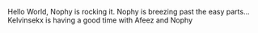 Hello World,
Nophy is rocking it.
Nophy is breezing past the easy parts...
Kelvinsekx is having a good time with Afeez and Nophy
